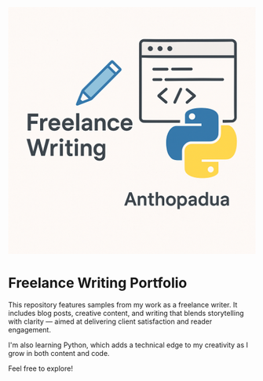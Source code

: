 ![Portfolio Thumbnail](Freelance-portfolio-thumbnail.png)

# Freelance Writing Portfolio

This repository features samples from my work as a freelance writer. It includes blog posts, creative content, and writing that blends storytelling with clarity — aimed at delivering client satisfaction and reader engagement.

I'm also learning Python, which adds a technical edge to my creativity as I grow in both content and code.

Feel free to explore!
